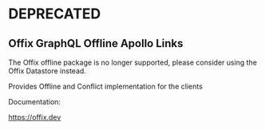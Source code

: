 # DEPRECATED
## Offix GraphQL Offline Apollo Links

The Offix offline package is no longer supported, please consider using the
Offix Datastore instead.

Provides Offline and Conflict implementation for the clients

Documentation:

https://offix.dev
